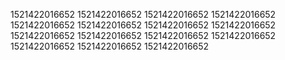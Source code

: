 1521422016652
1521422016652
1521422016652
1521422016652
1521422016652
1521422016652
1521422016652
1521422016652
1521422016652
1521422016652
1521422016652
1521422016652
1521422016652
1521422016652
1521422016652